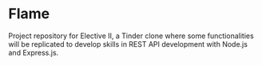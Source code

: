 # Flame
Project repository for Elective II, a Tinder clone where some functionalities will be replicated to develop skills in REST API development with Node.js and Express.js.
